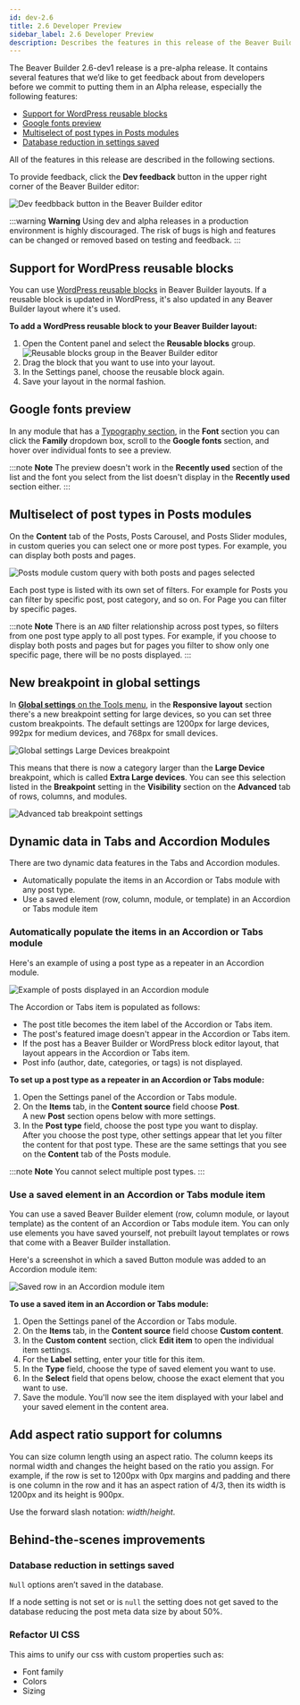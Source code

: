 ```yaml
---
id: dev-2.6
title: 2.6 Developer Preview
sidebar_label: 2.6 Developer Preview
description: Describes the features in this release of the Beaver Builder plugin.
---
```


The Beaver Builder 2.6-dev1 release is a pre-alpha release. It contains several features that we’d like to get  feedback about from developers before we commit to putting them in an Alpha release, especially the following features:

* [Support for WordPress reusable blocks](#support-for-wordpress-reusable-blocks)
* [Google fonts preview](#google-fonts-preview)
* [Multiselect of post types in Posts modules](#multiselect-of-post-types-in-posts-modules)
* [Database reduction  in settings saved](#database-reduction--in-settings-saved)

All of the features in this release are described in the following sections.

To provide feedback, click the **Dev feedback** button in the upper right corner of the Beaver Builder editor:

![Dev feedbback button in the Beaver Builder editor](/img/bb26--1.png) 

:::warning **Warning**
Using dev and alpha releases in a production environment is highly discouraged. The risk of bugs is high and features can be changed or removed based on testing and feedback.
:::

## Support for WordPress reusable blocks

You can use [WordPress reusable blocks](https://wordpress.org/news/2021/02/gutenberg-tutorial-reusable-blocks/) in Beaver Builder layouts. If a reusable block is updated in WordPress, it's also updated in any Beaver Builder layout where it's used. 

**To add a WordPress reusable block to your Beaver Builder layout:**

1. Open the Content panel and select the **Reusable blocks** group.  
![Reusable blocks group in the Beaver Builder editor](/img/bb26--2.png)   
2. Drag the block that you want to use into your layout.
3. In the Settings panel, choose the reusable block again.
4. Save your layout in the normal fashion.

## Google fonts preview

In any module that has a [Typography section](/beaver-builder/styles/typography/typography.md), in the **Font** section you can click the **Family** dropdown box, scroll to the **Google fonts** section, and hover over individual fonts to see a preview.
 
:::note **Note**
The preview doesn't work in the **Recently used** section of the list and the font you select from the list doesn't display in the **Recently used** section either.
:::

## Multiselect of post types in Posts modules

On the **Content** tab of the Posts, Posts Carousel, and Posts Slider modules, in custom queries you can select one or more post types. For example, you can display both posts and pages. 
 
![Posts module custom query with both posts and pages selected](/img/bb26--3.png) 
 
Each post type is listed with its own set of filters. For example for Posts you can filter by specific post, post category, and so on. For Page you can filter by specific pages. 
 
:::note **Note**
There is an `AND` filter relationship across post types, so filters from one post type apply to all post types. For example, if you choose to display both posts and pages but for pages you filter to show only one specific page, there will be no posts displayed.
:::

## New breakpoint in global settings

In [**Global settings** on the Tools menu](/beaver-builder/getting-started/bb-editor-basics/tools-menu.md/#global-settings), in the **Responsive layout** section there's a new breakpoint setting for large devices, so you can set three custom breakpoints. The default settings are 1200px for large devices, 992px for medium devices, and 768px for small devices.

![Global settings Large Devices breakpoint](/img/bb26--4.png) 

This means that there is now a category larger than the **Large Device** breakpoint, which is called **Extra Large devices**. You can see this selection listed in the **Breakpoint** setting in the **Visibility** section on the **Advanced** tab of rows, columns, and modules.

![Advanced tab breakpoint settings](/img/bb26--5.png) 

## Dynamic data in Tabs and Accordion Modules 

There are two dynamic data features in the Tabs and Accordion modules.

* Automatically populate the items in an Accordion or Tabs module with any post type.
* Use a saved element (row, column, module, or template) in an Accordion or Tabs module item

### Automatically populate the items in an Accordion or Tabs module

Here's an example of using a post type as a repeater in an Accordion module.

![Example of posts displayed in an Accordion module](/img/bb26--8.jpg) 

The Accordion or Tabs item is populated as follows:

* The post title becomes the item label of the Accordion or Tabs item.
* The post's featured image doesn't appear in the Accordion or Tabs item.
* If the post has a Beaver Builder or WordPress block editor layout, that layout appears in the Accordion or Tabs item.
* Post info (author, date, categories, or tags) is not displayed.

**To set up a post type as a repeater in an Accordion or Tabs module:**

1. Open the Settings panel of the Accordion or Tabs module.
2. On the **Items** tab, in the **Content source** field choose **Post**.  
A new **Post** section opens below with more settings.
2. In the **Post type** field, choose the post type you want to display.  
After you choose the post type, other settings appear that let you filter the content for that post type. These are the same settings that you see on the **Content** tab of the Posts module.

:::note **Note**
You cannot select multiple post types.
:::

### Use a saved element in an Accordion or Tabs module item

You can use a saved Beaver Builder element (row, column module, or layout template) as the content of an Accordion or Tabs module item. You can only use elements you have saved yourself, not prebuilt layout templates or rows that come with a Beaver Builder installation.

Here's a screenshot in which a saved Button module was added to an Accordion module item:

![Saved row in an Accordion module item](/img/bb26--7.png) 

**To use a saved item in an Accordion or Tabs module:**

1. Open the Settings panel of the Accordion or Tabs module.
2. On the **Items** tab, in the **Content source** field choose **Custom content**.
2. In the **Custom content** section, click **Edit item** to open the individual item settings.
3. For the **Label** setting, enter your title for this item.
4. In the **Type** field, choose the type of saved element you want to use.
5. In the **Select** field that opens below, choose the exact element that you want to use.
6. Save the module. You'll now see the item displayed with your label and your saved element in the content area.

## Add aspect ratio support for columns

You can size column length using an aspect ratio. The column keeps its normal width and changes the height based on the ratio you assign. For example, if the row is set to 1200px with 0px margins and padding and there is one column in the row and it has an aspect ration of 4/3, then its width is 1200px and its height is 900px.

Use the forward slash notation: *width*/*height*.

## Behind-the-scenes improvements

### Database reduction  in settings saved 

`Null` options aren’t saved in the database.

If a node setting is not set or is `null` the setting does not get saved to the database reducing the post meta data size by about 50%.

### Refactor UI CSS 

This aims to unify our css with custom properties such as:

* Font family
* Colors
* Sizing

